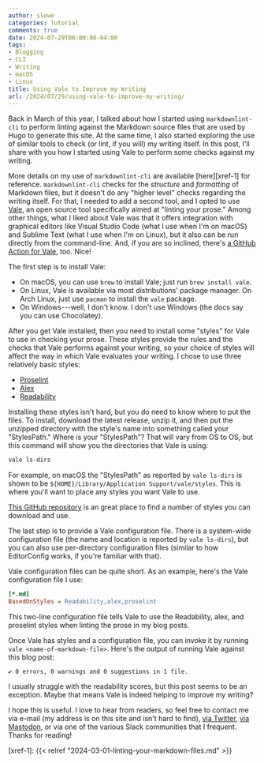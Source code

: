 ```yaml
---
author: slowe
categories: Tutorial
comments: true
date: 2024-07-29T06:00:00-04:00
tags:
- Blogging
- CLI
- Writing
- macOS
- Linux
title: Using Vale to Improve my Writing
url: /2024/07/29/using-vale-to-improve-my-writing/
---
```


Back in March of this year, I talked about how I started using `markdownlint-cli` to perform linting against the Markdown source files that are used by Hugo to generate this site. At the same time, I also started exploring the use of similar tools to check (or lint, if you will) my writing itself. In this post, I'll share with you how I started using Vale to perform some checks against my writing.<!--more-->

More details on my use of `markdownlint-cli` are available [here][xref-1] for reference. `markdownlint-cli` checks for the _structure_ and _formatting_ of Markdown files, but it doesn't do any "higher level" checks regarding the writing itself. For that, I needed to add a second tool, and I opted to use [Vale][link-1], an open source tool specifically aimed at "linting your prose." Among other things, what I liked about Vale was that it offers integration with graphical editors like Visual Studio Code (what I use when I'm on macOS) and Sublime Text (what I use when I'm on Linux), but it also can be run directly from the command-line. And, if you are so inclined, there's [a GitHub Action for Vale][link-2], too. Nice!

The first step is to install Vale:

* On macOS, you can use `brew` to install Vale; just run `brew install vale`.
* On Linux, Vale is available via most distributions' package manager. On Arch Linux, just use `pacman` to install the `vale` package.
* On Windows---well, I don't know. I don't use Windows (the docs say you can use Chocolatey).

After you get Vale installed, then you need to install some "styles" for Vale to use in checking your prose. These styles provide the rules and the checks that Vale performs against your writing, so your choice of styles will affect the way in which Vale evaluates your writing. I chose to use three relatively basic styles:

* [Proselint][link-3]
* [Alex][link-4]
* [Readability][link-5]

Installing these styles isn't hard, but you do need to know where to put the files. To install, download the latest release, unzip it, and then put the unzipped directory with the style's name into something called your "StylesPath." Where is your "StylesPath"? That will vary from OS to OS, but this command will show you the directories that Vale is using:

```bash
vale ls-dirs
```

For example, on macOS the "StylesPath" as reported by `vale ls-dirs` is shown to be `${HOME}/Library/Application Support/vale/styles`. This is where you'll want to place any styles you want Vale to use.

[This GitHub repository][link-6] is an great place to find a number of styles you can download and use.

The last step is to provide a Vale configuration file. There is a system-wide configuration file (the name and location is reported by `vale ls-dirs`), but you can also use per-directory configuration files (similar to how EditorConfig works, if you're familiar with that).

Vale configuration files can be quite short. As an example, here's the Vale configuration file I use:

```ini
[*.md]
BasedOnStyles = Readability,alex,proselint
```

This two-line configuration file tells Vale to use the Readability, alex, and proselint styles when linting the prose in my blog posts.

Once Vale has styles and a configuration file, you can invoke it by running `vale <name-of-markdown-file>`. Here's the output of running Vale against this blog post:

```text
✔ 0 errors, 0 warnings and 0 suggestions in 1 file.
```

I usually struggle with the readability scores, but this post seems to be an exception. Maybe that means Vale is indeed helping to improve my writing?

I hope this is useful. I love to hear from readers, so feel free to contact me via e-mail (my address is on this site and isn't hard to find), [via Twitter][link-7], [via Mastodon][link-8], or via one of the various Slack communities that I frequent. Thanks for reading!

[link-1]: https://vale.sh/
[link-2]: https://github.com/errata-ai/vale-action
[link-3]: https://github.com/errata-ai/proselint
[link-4]: https://github.com/errata-ai/alex
[link-5]: https://github.com/errata-ai/readability
[link-6]: https://github.com/errata-ai/packages
[link-7]: https://twitter.com/scott_lowe
[link-8]: https://fosstodon.org/@scottslowe
[xref-1]: {{< relref "2024-03-01-linting-your-markdown-files.md" >}}
